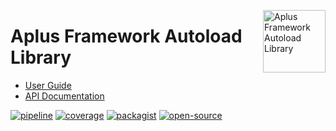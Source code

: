 <a href="https://gitlab.com/aplus-framework/libraries/autoload"><img src="https://gitlab.com/aplus-framework/libraries/autoload/-/raw/master/guide/image.png" alt="Aplus Framework Autoload Library" align="right" width="100"></a>

# Aplus Framework Autoload Library

- [User Guide](https://docs.aplus-framework.com/guides/libraries/autoload/index.html)
- [API Documentation](https://docs.aplus-framework.com/packages/autoload.html)

[![pipeline](https://gitlab.com/aplus-framework/libraries/autoload/badges/master/pipeline.svg)](https://gitlab.com/aplus-framework/libraries/autoload/-/pipelines?scope=branches)
[![coverage](https://gitlab.com/aplus-framework/libraries/autoload/badges/master/coverage.svg?job=test:php)](https://aplus-framework.gitlab.io/libraries/autoload/coverage/)
[![packagist](https://img.shields.io/packagist/v/aplus/autoload)](https://packagist.org/packages/aplus/autoload)
[![open-source](https://img.shields.io/badge/open--source-sponsor-magenta)](https://aplus-framework.com/sponsor)
